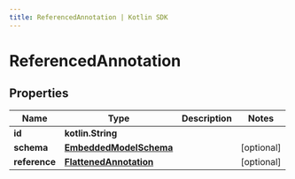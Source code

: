 ```yaml
---
title: ReferencedAnnotation | Kotlin SDK
---
```




# ReferencedAnnotation

## Properties
Name | Type | Description | Notes
------------ | ------------- | ------------- | -------------
**id** | **kotlin.String** |  | 
**schema** | [**EmbeddedModelSchema**](EmbeddedModelSchema) |  |  [optional]
**reference** | [**FlattenedAnnotation**](FlattenedAnnotation) |  |  [optional]




